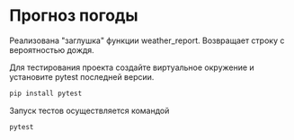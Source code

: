 # Прогноз погоды

Реализована "заглушка" функции weather_report. Возвращает строку с вероятностью дождя.

Для тестирования проекта создайте виртуальное окружение и установите pytest последней версии.

```bash
pip install pytest
```

Запуск тестов осуществляется командой

```bash
pytest
```